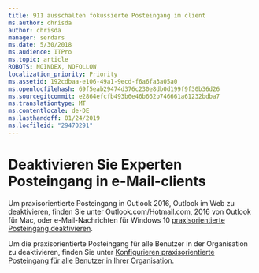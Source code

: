 ```yaml
---
title: 911 ausschalten fokussierte Posteingang im client
ms.author: chrisda
author: chrisda
manager: serdars
ms.date: 5/30/2018
ms.audience: ITPro
ms.topic: article
ROBOTS: NOINDEX, NOFOLLOW
localization_priority: Priority
ms.assetid: 192cdbaa-e106-49a1-9ecd-f6a6fa3a05a0
ms.openlocfilehash: 69f5eab29474d376c230e8db0d199f9f30b36d26
ms.sourcegitcommit: e2864efcfb493b6e46b662b746661a61232bdba7
ms.translationtype: MT
ms.contentlocale: de-DE
ms.lasthandoff: 01/24/2019
ms.locfileid: "29470291"
---
```

# <a name="turn-off-focused-inbox-in-email-clients"></a>Deaktivieren Sie Experten Posteingang in e-Mail-clients

Um praxisorientierte Posteingang in Outlook 2016, Outlook im Web zu deaktivieren, finden Sie unter Outlook.com/Hotmail.com, 2016 von Outlook für Mac, oder e-Mail-Nachrichten für Windows 10 [praxisorientierte Posteingang deaktivieren](https://support.office.com/article/f714d94d-9e63-4217-9ccb-6cb2986aa1b2.aspx).
  
Um die praxisorientierte Posteingang für alle Benutzer in der Organisation zu deaktivieren, finden Sie unter [Konfigurieren praxisorientierte Posteingang für alle Benutzer in Ihrer Organisation](https://support.office.com/article/613a845c-4b71-41de-b331-acdcf5b6625d.aspx).
  

